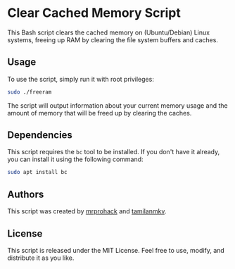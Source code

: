 # Clear Cached Memory Script


This Bash script clears the cached memory on (Ubuntu/Debian) Linux systems, freeing up RAM by clearing the file system buffers and caches.

## Usage
To use the script, simply run it with root privileges:

```sh
sudo ./freeram
```
The script will output information about your current memory usage and the amount of memory that will be freed up by clearing the caches.

## Dependencies
This script requires the `bc` tool to be installed. If you don't have it already, you can install it using the following command:

```sh
sudo apt install bc
```

## Authors
This script was created by [mrprohack](https://github.com/mrprohack) and [tamilanmkv](https://github.com/tamilanmkv).

## License
This script is released under the MIT License. Feel free to use, modify, and distribute it as you like.
